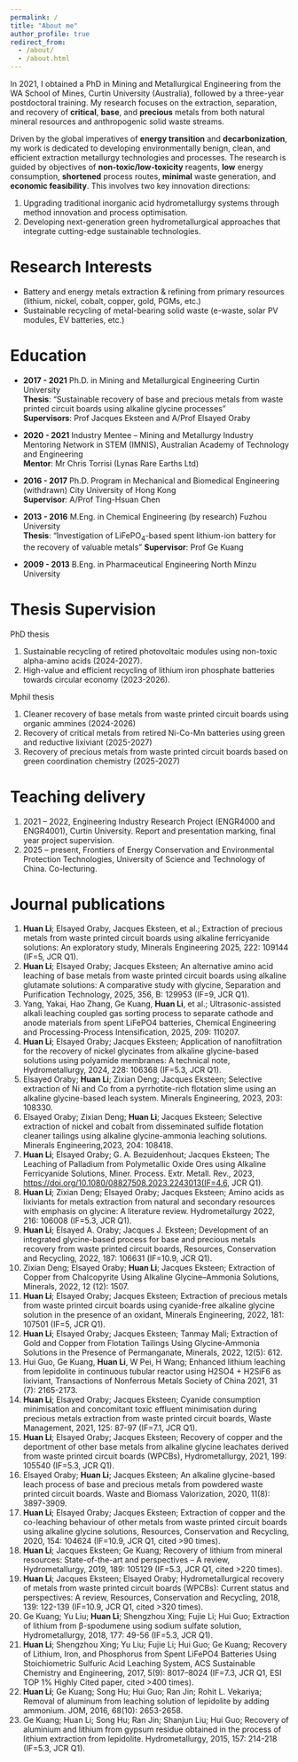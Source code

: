 ```yaml
---
permalink: /
title: "About me"
author_profile: true
redirect_from: 
  - /about/
  - /about.html
---
```


In 2021, I obtained a PhD in Mining and Metallurgical Engineering from the WA School of Mines, Curtin University (Australia), followed by a three-year postdoctoral training. My research focuses on the extraction, separation, and recovery of **critical**, **base**, and **precious** metals from both natural mineral resources and anthropogenic solid waste streams.

Driven by the global imperatives of **energy transition** and **decarbonization**, my work is dedicated to developing environmentally benign, clean, and efficient extraction metallurgy technologies and processes. The research is guided by objectives of **non-toxic/low-toxicity** reagents, **low** energy consumption, **shortened** process routes, **minimal** waste generation, and **economic feasibility**. This involves two key innovation directions:

1. Upgrading traditional inorganic acid hydrometallurgy systems through method innovation and process optimisation.
2. Developing next-generation green hydrometallurgical approaches that integrate cutting-edge sustainable technologies.

Research Interests
======
-	Battery and energy metals extraction & refining from primary resources (lithium, nickel, cobalt, copper, gold, PGMs, etc.)
-	Sustainable recycling of metal-bearing solid waste (e-waste, solar PV modules, EV batteries, etc.)
  
Education
======
- **2017 - 2021** Ph.D. in Mining and Metallurgical Engineering
  Curtin University  
  **Thesis**: “Sustainable recovery of base and precious metals from waste printed circuit boards using alkaline glycine processes”  
  **Supervisors**: Prof Jacques Eksteen and A/Prof Elsayed Oraby

- **2020 - 2021** Industry Mentee – Mining and Metallurgy
  Industry Mentoring Network in STEM (IMNIS), Australian Academy of Technology and Engineering  
  **Mentor**: Mr Chris Torrisi (Lynas Rare Earths Ltd)

- **2016 - 2017** Ph.D. Program in Mechanical and Biomedical Engineering (withdrawn)
  City University of Hong Kong  
  **Supervisor**: A/Prof Ting-Hsuan Chen 
  
- **2013 - 2016** M.Eng. in Chemical Engineering (by research)
  Fuzhou University   
  **Thesis**: “Investigation of LiFePO<sub>4</sub>-based spent lithium-ion battery for the recovery of valuable metals”
  **Supervisor**: Prof Ge Kuang
  
- **2009 - 2013** B.Eng. in Pharmaceutical Engineering
  North Minzu University  

Thesis Supervision
======
PhD thesis  

1. Sustainable recycling of retired photovoltaic modules using non-toxic alpha-amino acids (2024-2027).
2. High-value and efficient recycling of lithium iron phosphate batteries towards circular economy (2023-2026).

Mphil thesis  

1. Cleaner recovery of base metals from waste printed circuit boards using organic ammines (2024-2026)
2. Recovery of critical metals from retired Ni-Co-Mn batteries using green and reductive lixiviant (2025-2027)
3. Recovery of precious metals from waste printed circuit boards based on green coordination chemistry (2025-2027)

Teaching delivery
======
1. 2021 – 2022, Engineering Industry Research Project (ENGR4000 and ENGR4001), Curtin University. Report and presentation marking, final year project supervision.
2. 2025 – present, Frontiers of Energy Conservation and Environmental Protection Technologies, University of Science and Technology of China. Co-lecturing.

Journal publications 
======
1. **Huan Li**; Elsayed Oraby, Jacques Eksteen, et al.; Extraction of precious metals from waste printed circuit boards using alkaline ferricyanide solutions: An exploratory study, Minerals Engineering 2025, 222: 109144 (IF=5, JCR Q1). 
2.	**Huan Li**; Elsayed Oraby; Jacques Eksteen; An alternative amino acid leaching of base metals from waste printed circuit boards using alkaline glutamate solutions: A comparative study with glycine, Separation and Purification Technology, 2025, 356, B: 129953 (IF=9, JCR Q1).
3.	Yang, Yakai, Hao Zhang, Ge Kuang, **Huan Li**, et al.; Ultrasonic-assisted alkali leaching coupled gas sorting process to separate cathode and anode materials from spent LiFePO4 batteries, Chemical Engineering and Processing-Process Intensification, 2025, 209: 110207.
4.	**Huan Li**; Elsayed Oraby; Jacques Eksteen; Application of nanofiltration for the recovery of nickel glycinates from alkaline glycine-based solutions using polyamide membranes: A technical note, Hydrometallurgy, 2024, 228: 106368 (IF=5.3, JCR Q1).
5.	Elsayed Oraby; **Huan Li**; Zixian Deng; Jacques Eksteen; Selective extraction of Ni and Co from a pyrrhotite-rich flotation slime using an alkaline glycine-based leach system. Minerals Engineering, 2023, 203: 108330.
6.	Elsayed Oraby; Zixian Deng; **Huan Li**; Jacques Eksteen; Selective extraction of nickel and cobalt from disseminated sulfide flotation cleaner tailings using alkaline glycine-ammonia leaching solutions. Minerals Engineering,2023, 204: 108418.
7.	**Huan Li**; Elsayed Oraby; G. A. Bezuidenhout; Jacques Eksteen; The Leaching of Palladium from Polymetallic Oxide Ores using Alkaline Ferricyanide Solutions, Miner. Process. Extr. Metall. Rev., 2023, https://doi.org/10.1080/08827508.2023.2243013(IF=4.6, JCR Q1).
8.	**Huan Li**; Zixian Deng; Elsayed Oraby; Jacques Eksteen; Amino acids as lixiviants for metals extraction from natural and secondary resources with emphasis on glycine: A literature review. Hydrometallurgy 2022, 216: 106008 (IF=5.3, JCR Q1).
9.	**Huan Li**; Elsayed A. Oraby; Jacques J. Eksteen; Development of an integrated glycine-based process for base and precious metals recovery from waste printed circuit boards, Resources, Conservation and Recycling, 2022, 187: 106631 (IF=10.9, JCR Q1).
10.	Zixian Deng; Elsayed Oraby; **Huan Li**; Jacques Eksteen; Extraction of Copper from Chalcopyrite Using Alkaline Glycine–Ammonia Solutions, Minerals, 2022, 12 (12): 1507.
11.	**Huan Li**; Elsayed Oraby; Jacques Eksteen; Extraction of precious metals from waste printed circuit boards using cyanide-free alkaline glycine solution in the presence of an oxidant, Minerals Engineering, 2022, 181: 107501 (IF=5, JCR Q1).
12.	**Huan Li**; Elsayed Oraby; Jacques Eksteen; Tanmay Mali; Extraction of Gold and Copper from Flotation Tailings Using Glycine-Ammonia Solutions in the Presence of Permanganate, Minerals, 2022, 12(5): 612.
13.	Hui Guo, Ge Kuang, **Huan Li**, W Pei, H Wang; Enhanced lithium leaching from lepidolite in continuous tubular reactor using H2SO4 + H2SiF6 as lixiviant, Transactions of Nonferrous Metals Society of China 2021, 31 (7): 2165-2173.
14.	**Huan Li**; Elsayed Oraby; Jacques Eksteen; Cyanide consumption minimisation and concomitant toxic effluent minimisation during precious metals extraction from waste printed circuit boards, Waste Management, 2021, 125: 87-97 (IF=7.1, JCR Q1).
15.	**Huan Li**; Elsayed Oraby; Jacques Eksteen; Recovery of copper and the deportment of other base metals from alkaline glycine leachates derived from waste printed circuit boards (WPCBs), Hydrometallurgy, 2021, 199: 105540 (IF=5.3, JCR Q1).
16.	Elsayed Oraby; **Huan Li**; Jacques Eksteen; An alkaline glycine-based leach process of base and precious metals from powdered waste printed circuit boards. Waste and Biomass Valorization, 2020, 11(8): 3897-3909.
17.	**Huan Li**; Elsayed Oraby; Jacques Eksteen; Extraction of copper and the co-leaching behaviour of other metals from waste printed circuit boards using alkaline glycine solutions, Resources, Conservation and Recycling, 2020, 154: 104624 (IF=10.9, JCR Q1, cited >90 times).
18.	**Huan Li**; Jacques Eksteen; Ge Kuang; Recovery of lithium from mineral resources: State-of-the-art and perspectives – A review, Hydrometallurgy, 2019, 189: 105129 (IF=5.3, JCR Q1, cited >220 times).
19.	**Huan Li**; Jacques Eksteen; Elsayed Oraby; Hydrometallurgical recovery of metals from waste printed circuit boards (WPCBs): Current status and perspectives: A review, Resources, Conservation and Recycling, 2018, 139: 122-139 (IF=10.9, JCR Q1, cited >320 times).
20.	Ge Kuang; Yu Liu; **Huan Li**; Shengzhou Xing; Fujie Li; Hui Guo; Extraction of lithium from β-spodumene using sodium sulfate solution, Hydrometallurgy, 2018, 177: 49-56 (IF=5.3, JCR Q1).
21.	**Huan Li**; Shengzhou Xing; Yu Liu; Fujie Li; Hui Guo; Ge Kuang; Recovery of Lithium, Iron, and Phosphorus from Spent LiFePO4 Batteries Using Stoichiometric Sulfuric Acid Leaching System, ACS Sustainable Chemistry and Engineering, 2017, 5(9): 8017–8024 (IF=7.3, JCR Q1, ESI TOP 1% Highly Cited paper, cited >400 times).
22.	**Huan Li**; Ge Kuang; Song Hu; Hui Guo; Ran Jin; Rohit L. Vekariya; Removal of aluminum from leaching solution of lepidolite by adding ammonium. JOM, 2016, 68(10): 2653-2658.
23.	Ge Kuang; Huan Li; Song Hu; Ran Jin; Shanjun Liu; Hui Guo; Recovery of aluminium and lithium from gypsum residue obtained in the process of lithium extraction from lepidolite. Hydrometallurgy, 2015, 157: 214-218 (IF=5.3, JCR Q1).
